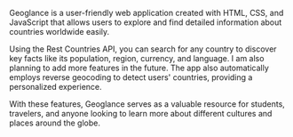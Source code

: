 Geoglance is a user-friendly web application created with HTML, CSS, and JavaScript that allows users to explore and find detailed information about countries worldwide easily.

Using the Rest Countries API, you can search for any country to discover key facts like its population, region, currency, and language. I am also planning to add more features in the future. The app also automatically employs reverse geocoding to detect users' countries, providing a personalized experience.

With these features, Geoglance serves as a valuable resource for students, travelers, and anyone looking to learn more about different cultures and places around the globe.

